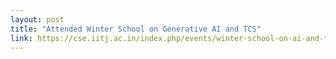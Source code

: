 ```yaml
---
layout: post
title: "Attended Winter School on Generative AI and TCS"
link: https://cse.iitj.ac.in/index.php/events/winter-school-on-ai-and-tcs-2024
---
```

